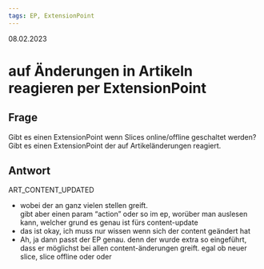 ```yaml
---
tags: EP, ExtensionPoint
---
```


08.02.2023

# auf Änderungen in Artikeln reagieren per ExtensionPoint


## Frage

Gibt es einen ExtensionPoint wenn Slices online/offline geschaltet werden?
Gibt es einen ExtensionPoint der auf Artikeländerungen reagiert.

## Antwort

ART_CONTENT_UPDATED

- wobei der an ganz vielen stellen greift.  
gibt aber einen param “action” oder so im ep, worüber man auslesen kann, welcher grund es genau ist fürs content-update
- das ist okay, ich muss nur wissen wenn sich der content geändert hat
- Ah, ja dann passt der EP genau. denn der wurde extra so eingeführt, dass er möglichst bei allen content-änderungen greift. egal ob neuer slice, slice offline oder oder
